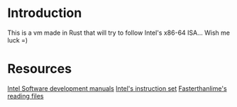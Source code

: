 # Introduction

This is a vm made in Rust that will try to follow Intel's x86-64 ISA... Wish me luck =)

# Resources

[Intel Software development manuals](https://www.intel.com/content/www/us/en/developer/articles/technical/intel-sdm.html)
[Intel's instruction set](https://cdrdv2.intel.com/v1/dl/getContent/782158?fileName=325462-sdm-vol-1-2abcd-3abcd-4.pdf)
[Fasterthanlime's reading files]()

